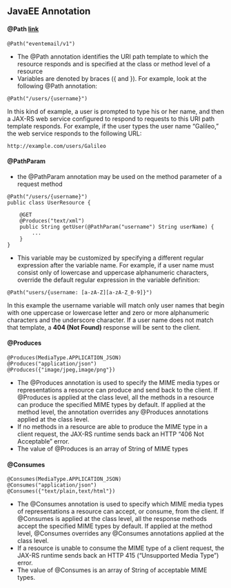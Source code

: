 ## JavaEE Annotation
#### @Path [link]([https://docs.oracle.com/cd/E19798-01/821-1841/6nmq2cp26/index.html](https://docs.oracle.com/cd/E19798-01/821-1841/6nmq2cp26/index.html))
```
@Path("eventemail/v1")
```
- The @Path annotation identifies the URI path template to which the resource responds and is specified at the class or method level of a resource
- Variables are denoted by braces ({  and  }). For example, look at the following  @Path  annotation:
```
@Path("/users/{username}")
```
In this kind of example, a user is prompted to type his or her name, and then a JAX-RS web service configured to respond to requests to this URI path template responds. For example, if the user types the user name “Galileo,” the web service responds to the following URL:
```
http://example.com/users/Galileo
```
#### @PathParam
- the @PathParam annotation may be used on the method parameter of a request method
```
@Path("/users/{username}")
public class UserResource {

    @GET
    @Produces("text/xml")
    public String getUser(@PathParam("username") String userName) {
        ...
    }
}
```
- This variable may be customized by specifying a different regular expression after the variable name. For example, if a user name must consist only of lowercase and uppercase alphanumeric characters, override the default regular expression in the variable definition:
```
@Path("users/{username: [a-zA-Z][a-zA-Z_0-9]}")
```
In this example the  username  variable will match only user names that begin with one uppercase or lowercase letter and zero or more alphanumeric characters and the underscore character. If a user name does not match that template, a **404 (Not Found)** response will be sent to the client.
#### @Produces
```
@Produces(MediaType.APPLICATION_JSON)
@Produces("application/json")
@Produces({"image/jpeg,image/png"})
```
- The  @Produces  annotation is used to specify the MIME media types or representations a resource can produce and send back to the client. If  @Produces  is applied at the class level, all the methods in a resource can produce the specified MIME types by default. If applied at the method level, the annotation overrides any  @Produces  annotations applied at the class level.
- If no methods in a resource are able to produce the MIME type in a client request, the JAX-RS runtime sends back an HTTP “406 Not Acceptable” error.
- The value of @Produces is an array of String of MIME types
#### @Consumes
```
@Consumes(MediaType.APPLICATION_JSON)
@Consumes("application/json")
@Consumes({"text/plain,text/html"})
```
- The  @Consumes  annotation is used to specify which MIME media types of representations a resource can accept, or consume, from the client. If  @Consumes  is applied at the class level, all the response methods accept the specified MIME types by default. If applied at the method level,  @Consumes  overrides any  @Consumes  annotations applied at the class level.
- If a resource is unable to consume the MIME type of a client request, the JAX-RS runtime sends back an HTTP 415 (“Unsupported Media Type”) error.
- The value of  @Consumes  is an array of  String  of acceptable MIME types.
<!--stackedit_data:
eyJoaXN0b3J5IjpbLTEwMzcyODk0NDBdfQ==
-->